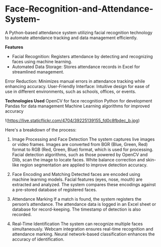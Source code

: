 # Face-Recognition-and-Attendance-System-
A Python-based attendance system utilizing facial recognition technology to automate attendance tracking and data management efficiently.

**Features**
 - Facial Recognition: Registers attendance by detecting and recognizing faces using machine learning.
 - Automated Data Storage: Stores attendance records in Excel for streamlined management.

Error Reduction: Minimizes manual errors in attendance tracking while enhancing accuracy.
User-Friendly Interface: Intuitive design for ease of use in different environments, such as schools, offices, or events.

**Technologies Used**
OpenCV for face recognition
Python for development
Pandas for data management
Machine Learning algorithms for improved accuracy



!(https://live.staticflickr.com/4704/39225139155_fd0c8fbdec_b.jpg)


Here's a breakdown of the process:

1. Image Processing and Face Detection
 The system captures live images or video frames.
 Images are converted from BGR (Blue, Green, Red) format to RGB (Red, Green, Blue) format, which is used for processing.
 Facial detection algorithms, such as those powered by OpenCV and Dlib, scan the image to locate faces.
 White balance correction and skin-like region segmentation are applied to improve detection accuracy.

2. Face Encoding and Matching
 Detected faces are encoded using machine learning models.
 Facial features (eyes, nose, mouth) are extracted and analyzed.
 The system compares these encodings against a pre-stored database of registered faces.

3. Attendance Marking
 If a match is found, the system registers the person’s attendance.
 The attendance data is logged in an Excel sheet or database for record-keeping.
 The timestamp of detection is also recorded.

4. Real-Time Identification
 The system can recognize multiple faces simultaneously.
 Webcam integration ensures real-time recognition and attendance marking.
 Neural network-based classification enhances the accuracy of identification.
